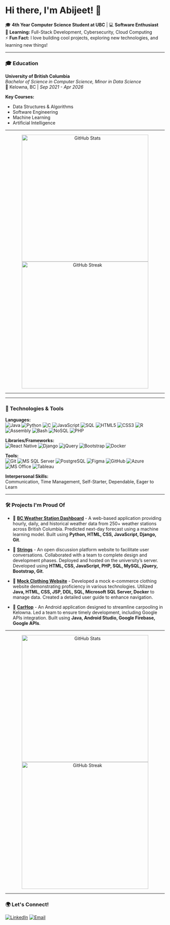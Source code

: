 <!-- Profile Header with Name -->
# Hi there, I'm Abijeet! 👋 

🎓 **4th Year Computer Science Student at UBC** | 💻 **Software Enthusiast**  
🌱 **Learning:** Full-Stack Development, Cybersecurity, Cloud Computing  
⚡ **Fun Fact:** I love building cool projects, exploring new technologies, and learning new things!

---

### 🎓 Education

**University of British Columbia**  
*Bachelor of Science in Computer Science, Minor in Data Science*  
📍 Kelowna, BC | *Sep 2021 - Apr 2026*  

**Key Courses:**  
- Data Structures & Algorithms
- Software Engineering
- Machine Learning
- Artificial Intelligence

---

<!-- GitHub Stats -->
<p align="center">
  <img src="https://github-readme-stats.vercel.app/api?username=abijeet-dhillon&show_icons=true&theme=tokyonight" alt="GitHub Stats" width="400px"/>
  <img src="https://github-readme-streak-stats.herokuapp.com/?user=abijeet-dhillon&theme=tokyonight" alt="GitHub Streak" width="400px"/>
</p>

---

<!-- Badges and Quick Summary -->
---

### 🔧 Technologies & Tools

**Languages:**  
![Java](https://img.shields.io/badge/-Java-007396?style=flat&logo=java&logoColor=white) ![Python](https://img.shields.io/badge/-Python-3776AB?style=flat&logo=python&logoColor=white) ![C](https://img.shields.io/badge/-C-A8B9CC?style=flat&logo=c&logoColor=black) ![JavaScript](https://img.shields.io/badge/-JavaScript-F7DF1E?style=flat&logo=javascript&logoColor=black) ![SQL](https://img.shields.io/badge/-SQL-336791?style=flat&logo=postgresql&logoColor=white) ![HTML5](https://img.shields.io/badge/-HTML5-E34F26?style=flat&logo=html5&logoColor=white) ![CSS3](https://img.shields.io/badge/-CSS3-1572B6?style=flat&logo=css3&logoColor=white) ![R](https://img.shields.io/badge/-R-276DC3?style=flat&logo=r&logoColor=white) ![Assembly](https://img.shields.io/badge/-Assembly-525252?style=flat) ![Bash](https://img.shields.io/badge/-Bash-4EAA25?style=flat&logo=gnubash&logoColor=white) ![NoSQL](https://img.shields.io/badge/-NoSQL-0064A5?style=flat) ![PHP](https://img.shields.io/badge/-PHP-777BB4?style=flat&logo=php&logoColor=white)

**Libraries/Frameworks:**  
![React Native](https://img.shields.io/badge/-React%20Native-61DAFB?style=flat&logo=react&logoColor=black) ![Django](https://img.shields.io/badge/-Django-092E20?style=flat&logo=django&logoColor=white) ![jQuery](https://img.shields.io/badge/-jQuery-0769AD?style=flat&logo=jquery&logoColor=white) ![Bootstrap](https://img.shields.io/badge/-Bootstrap-563D7C?style=flat&logo=bootstrap&logoColor=white) ![Docker](https://img.shields.io/badge/-Docker-2496ED?style=flat&logo=docker&logoColor=white)

**Tools:**  
![Git](https://img.shields.io/badge/-Git-F05032?style=flat&logo=git&logoColor=white) ![MS SQL Server](https://img.shields.io/badge/-MS%20SQL%20Server-CC2927?style=flat&logo=microsoft-sql-server&logoColor=white) ![PostgreSQL](https://img.shields.io/badge/-PostgreSQL-336791?style=flat&logo=postgresql&logoColor=white) ![Figma](https://img.shields.io/badge/-Figma-F24E1E?style=flat&logo=figma&logoColor=white) ![GitHub](https://img.shields.io/badge/-GitHub-181717?style=flat&logo=github&logoColor=white) ![Azure](https://img.shields.io/badge/Microsoft_Azure-0078D4?style=flat&logo=microsoft-azure&logoColor=white) ![MS Office](https://img.shields.io/badge/-Microsoft%20Office-D83B01?style=flat&logo=microsoft-office&logoColor=white) ![Tableau](https://img.shields.io/badge/-Tableau-E97627?style=flat&logo=tableau&logoColor=white)

**Interpersonal Skills:**  
Communication, Time Management, Self-Starter, Dependable, Eager to Learn

---

### 🛠️ Projects I'm Proud Of

- 🚀 **[BC Weather Station Dashboard](https://github.com/carsondrobe/Fellas)** - A web-based application providing hourly, daily, and historical weather data from 250+ weather stations across British Columbia. Predicted next-day forecast using a machine learning model. Built using **Python, HTML, CSS, JavaScript, Django, Git**.
  
- 💬 **[Strings](https://github.com/carsondrobe/strings)** - An open discussion platform website to facilitate user conversations. Collaborated with a team to complete design and development phases. Deployed and hosted on the university’s server. Developed using **HTML, CSS, JavaScript, PHP, SQL, MySQL, jQuery, Bootstrap, Git**.

- 👚 **[Mock Clothing Website](https://github.com/abijeet-dhillon/mock_clothing_website)** - Developed a mock e-commerce clothing website demonstrating proficiency in various technologies. Utilized **Java, HTML, CSS, JSP, DDL, SQL, Microsoft SQL Server, Docker** to manage data. Created a detailed user guide to enhance navigation.

- 🚗 **[CarHop](https://github.com/carsondrobe/CarHop)** - An Android application designed to streamline carpooling in Kelowna. Led a team to ensure timely development, including Google APIs integration. Built using **Java, Android Studio, Google Firebase, Google APIs**.

---

<!-- GitHub Stats -->
<p align="center">
  <img src="https://github-readme-stats.vercel.app/api?username=abijeet-dhillon&show_icons=true&theme=tokyonight" alt="GitHub Stats" width="400px"/>
  <img src="https://github-readme-streak-stats.herokuapp.com/?user=abijeet-dhillon&theme=tokyonight" alt="GitHub Streak" width="400px"/>
</p>

---

<!-- Dynamic Footer with Contact Links -->
### 🌍 Let's Connect!

[![LinkedIn](https://img.shields.io/badge/-LinkedIn-0077B5?style=flat&logo=linkedin&logoColor=white)](https://www.linkedin.com/in/abijeet-dhillon)
[![Email](https://img.shields.io/badge/-Email-D14836?style=flat&logo=gmail&logoColor=white)](mailto:abijeetdhillon@gmail.com)

